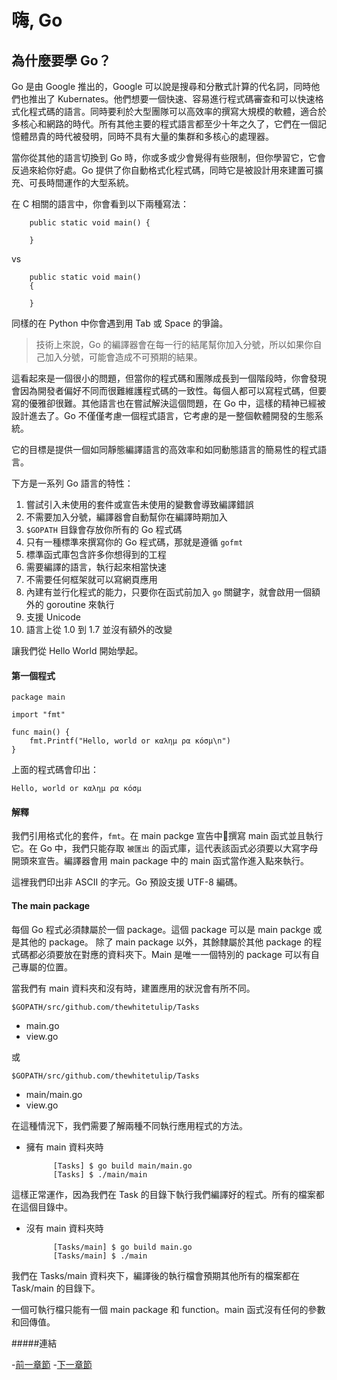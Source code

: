 # 嗨, Go

## 為什麼要學 Go？

Go 是由 Google 推出的，Google 可以說是搜尋和分散式計算的代名詞，同時他們也推出了 Kubernates。他們想要一個快速、容易進行程式碼審查和可以快速格式化程式碼的語言。同時要利於大型團隊可以高效率的撰寫大規模的軟體，適合於多核心和網路的時代。所有其他主要的程式語言都至少十年之久了，它們在一個記憶體昂貴的時代被發明，同時不具有大量的集群和多核心的處理器。

當你從其他的語言切換到 Go 時，你或多或少會覺得有些限制，但你學習它，它會反過來給你好處。Go 提供了你自動格式化程式碼，同時它是被設計用來建置可擴充、可長時間運作的大型系統。

在 C 相關的語言中，你會看到以下兩種寫法：

```
    public static void main() {

    }
```

vs

```
    public static void main() 
    {

    }
```

同樣的在 Python 中你會遇到用 Tab 或 Space 的爭論。

>技術上來說，Go 的編譯器會在每一行的結尾幫你加入分號，所以如果你自己加入分號，可能會造成不可預期的結果。

這看起來是一個很小的問題，但當你的程式碼和團隊成長到一個階段時，你會發現會因為開發者偏好不同而很難維護程式碼的一致性。每個人都可以寫程式碼，但要寫的優雅卻很難。其他語言也在嘗試解決這個問題，在 Go 中，這樣的精神已經被設計進去了。Go 不僅僅考慮一個程式語言，它考慮的是一整個軟體開發的生態系統。

它的目標是提供一個如同靜態編譯語言的高效率和如同動態語言的簡易性的程式語言。

下方是一系列 Go 語言的特性：

1. 嘗試引入未使用的套件或宣告未使用的變數會導致編譯錯誤
1. 不需要加入分號，編譯器會自動幫你在編譯時期加入
1. `$GOPATH` 目錄會存放你所有的 Go 程式碼
1. 只有一種標準來撰寫你的 Go 程式碼，那就是遵循 `gofmt`
1. 標準函式庫包含許多你想得到的工程
1. 需要編譯的語言，執行起來相當快速
1. 不需要任何框架就可以寫網頁應用
1. 內建有並行化程式的能力，只要你在函式前加入 `go` 關鍵字，就會啟用一個額外的 goroutine 來執行
1. 支援 Unicode
1. 語言上從 1.0 到 1.7 並沒有額外的改變

讓我們從 Hello World 開始學起。

#### 第一個程式

```golang
package main

import "fmt"

func main() {
	fmt.Printf("Hello, world or καλημ ρα κóσμ\n")
}
```

上面的程式碼會印出：

	Hello, world or καλημ ρα κóσμ
	
#### 解釋
我們引用格式化的套件，`fmt`。在 main packge 宣告中撰寫 main 函式並且執行它。在 Go 中，我們只能存取 `被匯出` 的函式庫，這代表該函式必須要以大寫字母開頭來宣告。編譯器會用 main package 中的 main 函式當作進入點來執行。

這裡我們印出非 ASCII 的字元。Go 預設支援 UTF-8 編碼。

#### The main package
每個 Go 程式必須隸屬於一個 package。這個 package 可以是 main packge 或是其他的 package。
除了 main package 以外，其餘隸屬於其他 package 的程式碼都必須要放在對應的資料夾下。Main 是唯一一個特別的 package 可以有自己專屬的位置。

當我們有 main 資料夾和沒有時，建置應用的狀況會有所不同。

`$GOPATH/src/github.com/thewhitetulip/Tasks`

- main.go
- view.go

或

`$GOPATH/src/github.com/thewhitetulip/Tasks`

- main/main.go 
- view.go

在這種情況下，我們需要了解兩種不同執行應用程式的方法。

- 擁有 main 資料夾時

			[Tasks] $ go build main/main.go
			[Tasks] $ ./main/main

這樣正常運作，因為我們在 Task 的目錄下執行我們編譯好的程式。所有的檔案都在這個目錄中。

- 沒有 main 資料夾時

			[Tasks/main] $ go build main.go
			[Tasks/main] $ ./main

我們在 Tasks/main 資料夾下，編譯後的執行檔會預期其他所有的檔案都在 Task/main 的目錄下。

一個可執行檔只能有一個 main package 和 function。main 函式沒有任何的參數和回傳值。

#####連結

-[前一章節](0.1tools.md)
-[下一章節](02.2VariablesDataStruct.md)
